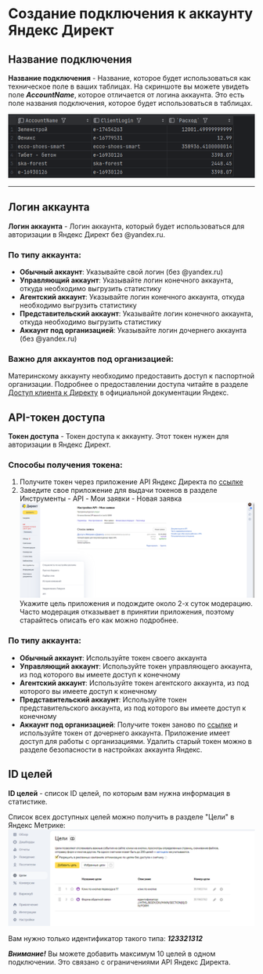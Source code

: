 # Создание подключения к аккаунту Яндекс Директ

## Название подключения
**Название подключения** - Название, которое будет использоваться как техническое поле в ваших таблицах. 
На скриншоте вы можете увидеть поле ***AccountName***, которое отличается от логина аккаунта. 
Это есть поле названия подключения, которое будет использоваться в таблицах.

![пример](2024-11-27_15-35-09.png)

---
## Логин аккаунта
**Логин аккаунта** - Логин аккаунта, который будет использоваться для авторизации в Яндекс Директ без @yandex.ru.

### По типу аккаунта:
- **Обычный аккаунт**: Указывайте свой логин (без @yandex.ru)
- **Управляющий аккаунт**: Указывайте логин конечного аккаунта, откуда необходимо выгрузить статистику
- **Агентский аккаунт**: Указывайте логин конечного аккаунта, откуда необходимо выгрузить статистику  
- **Представительский аккаунт**: Указывайте логин конечного аккаунта, откуда необходимо выгрузить статистику
- **Аккаунт под организацией**: Указывайте логин дочернего аккаунта (без @yandex.ru)

### Важно для аккаунтов под организацией:
Материнскому аккаунту необходимо предоставить доступ к паспортной организации. Подробнее о предоставлении доступа читайте в разделе [Доступ клиента к Директу](https://yandex.ru/support/direct/ru/agencies/manage-clients#access) в официальной документации Яндекс.

## API-токен доступа
**Токен доступа** - Токен доступа к аккаунту. Этот токен нужен для авторизации в Яндекс Директ.

### Способы получения токена:
1. Получите токен через приложение API Яндекс Директа по [ссылке](https://oauth.yandex.ru/authorize?response_type=token&client_id=db0084b785964e89908f2b32e246f1de)
2. Заведите свое приложение для выдачи токенов в разделе Инструменты - API - Мои заявки - Новая заявка
   ![раздел с заявкой на новое приложение](2024-11-27_15-41-30.png)
   Укажите цель приложения и подождите около 2-х суток модерацию. 
   Часто модерация отказывает в принятии приложения, поэтому старайтесь описать его как можно подробнее.

### По типу аккаунта:
- **Обычный аккаунт**: Используйте токен своего аккаунта
- **Управляющий аккаунт**: Используйте токен управляющего аккаунта, из под которого вы имеете доступ к конечному
- **Агентский аккаунт**: Используйте токен агентского аккаунта, из под которого вы имеете доступ к конечному
- **Представительский аккаунт**: Используйте токен представительского аккаунта, из под которого вы имеете доступ к конечному
- **Аккаунт под организацией**: Получите токен заново по [ссылке](https://oauth.yandex.ru/authorize?response_type=token&client_id=db0084b785964e89908f2b32e246f1de&force_confirm=true) и используйте токен от дочернего аккаунта. Приложение имеет доступ для работы с организациями. Удалить старый токен можно в разделе безопасности в настройках аккаунта Яндекс.

## ID целей
**ID целей** - список ID целей, по которым вам нужна информация в статистике. 

Список всех доступных целей можно получить в разделе "Цели" в Яндекс Метрике:
![раздел цели в Яндекс Метрике](2024-11-27_15-47-47.png)

Вам нужно только идентификатор такого типа: ***123321312***

***Внимание!*** 
Вы можете добавить максимум 10 целей в одном подключении. Это связано с ограничениями API Яндекс Директа.